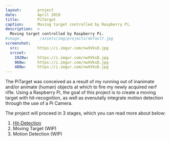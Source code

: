 ```yaml
---
layout:       project
date:         April 2019
title:        PiTarget
caption:      Moving target controlled by Raspberry Pi.
description:  >
  Moving target controlled by Raspberry Pi.
#image:        /assets/img/projects/default.jpg
screenshot:
  src:        https://i.imgur.com/nwXVksD.jpg
  srcset:
    1920w:    https://i.imgur.com/nwXVksD.jpg
    960w:     https://i.imgur.com/nwXVksD.jpg
    480w:     https://i.imgur.com/nwXVksD.jpg
---
```


The PiTarget was conceived as a result of my running out of inanimate and/or animate (human) objects at which to fire my newly acquired nerf rifle. Using a Raspberry Pi, the goal of this project is to create a moving target with hit-recognition, as well as evenutally integrate motion detection through the use of a Pi Camera.

The project will proceed in 3 stages, which you can read more about below:

1. [Hit-Detection](https://denzilly.github.io/2019/04/02/Pitarget/)
2. Moving Target (WIP)
3. Motion Detection (WIP)
